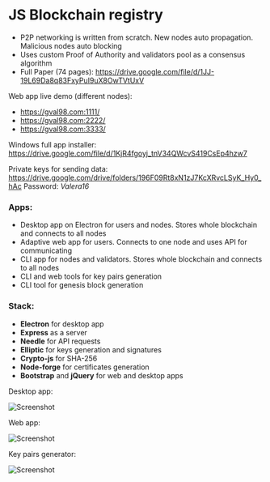 # JS Blockchain registry

- P2P networking is written from scratch. New nodes auto propagation. Malicious nodes auto blocking
- Uses custom Proof of Authority and validators pool as a consensus algorithm
- Full Paper (74 pages): https://drive.google.com/file/d/1JJ-19L69Da8q83FxyPuI9uX8OwTVtUxV

Web app live demo (different nodes):
- https://gval98.com:1111/
- https://gval98.com:2222/
- https://gval98.com:3333/

Windows full app installer: https://drive.google.com/file/d/1KjR4fgoyj_tnV34QWcvS419CsEp4hzw7

Private keys for sending data: https://drive.google.com/drive/folders/196F09Rt8xN1zJ7KcXRvcLSyK_Hy0_hAc
Раsswоrd: *Valera16*

### Apps:
- Desktop app on Electron for users and nodes. Stores whole blockchain and connects to all nodes
- Adaptive web app for users. Connects to one node and uses API for communicating
- CLI app for nodes and validators. Stores whole blockchain and connects to all nodes
- CLI and web tools for key pairs generation
- CLI tool for genesis block generation

### Stack:

- **Electron** for desktop app
- **Express** as a server
- **Needle** for API requests
- **Elliptic** for keys generation and signatures
- **Crypto-js** for SHA-256
- **Node-forge** for certificates generation
- **Bootstrap** and **jQuery** for web and desktop apps 


Desktop app:

![Screenshot](https://i.ibb.co/VqbD5Q1/bc-1.png)

Web app:

![Screenshot](https://i.ibb.co/jTFfMqj/bc-2.jpg)

Key pairs generator:

![Screenshot](https://i.ibb.co/ZYN8R7D/bc-3.png)